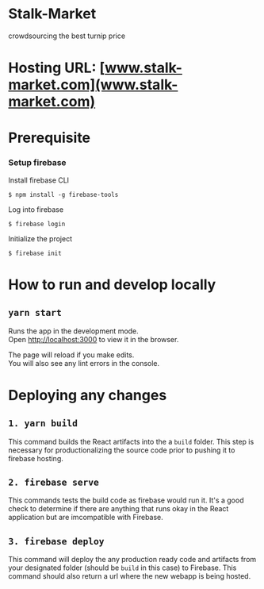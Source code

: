# Stalk-Market
crowdsourcing the best turnip price

# Hosting URL: [www.stalk-market.com](www.stalk-market.com)

# Prerequisite
### Setup firebase

Install firebase CLI
```
$ npm install -g firebase-tools
```

Log into firebase
```
$ firebase login
```

Initialize the project
```
$ firebase init
```

# How to run and develop locally

## `yarn start`

Runs the app in the development mode.<br />
Open [http://localhost:3000](http://localhost:3000) to view it in the browser.

The page will reload if you make edits.<br />
You will also see any lint errors in the console.

# Deploying any changes
## `1. yarn build`
This command builds the React artifacts into the a `build` folder. This step is necessary for productionalizing the source code prior to pushing it to firebase hosting. 

## `2. firebase serve`
This commands tests the build code as firebase would run it. It's a good check to determine if there are anything that runs okay in the React application but are imcompatible with Firebase. 

##  `3. firebase deploy`
This command will deploy the any production ready code and artifacts from your designated folder (should be `build` in this case) to Firebase. This command should also return a url where the new webapp is being hosted. 
